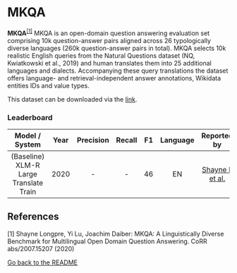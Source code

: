 # MKQA

**MKQA**<sup>[[1]](#myfootnote1)</sup> MKQA is an open-domain question answering evaluation set comprising 10k question-answer pairs aligned across 26 
typologically diverse languages (260k question-answer pairs in total). 
MKQA selects 10k realistic English queries from the Natural Questions dataset (NQ, Kwiatkowski et al., 2019) 
and human translates them into 25 additional languages and dialects. 
Accompanying these query translations the dataset offers language- and retrieval-independent answer annotations, 
Wikidata entities IDs and value types.

This dataset can be downloaded via the [link](https://github.com/apple/ml-mkqa).

### Leaderboard

| Model / System |Year|Precision|Recall| F1  |Language|                       Reported by                       |
|:--------------:|:---:|:-------:|:----:|:---:|:------:|:-------------------------------------------------------:|
|  (Baseline) XLM-R Large Translate Train	 |2020|   -    |  -  | 46  |   EN   |[Shayne L et al.](https://arxiv.org/pdf/2007.15207.pdf)|



## References
<a name="myfootnote1">[1]</a> Shayne Longpre, Yi Lu, Joachim Daiber: MKQA: A Linguistically Diverse Benchmark for Multilingual Open Domain Question Answering. CoRR abs/2007.15207 (2020)


[Go back to the README](../README.md)
